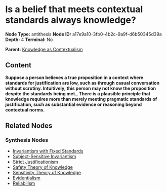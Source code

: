 # Is a belief that meets contextual standards always knowledge?

**Node Type:** antithesis
**Node ID:** a17e9a10-3fb0-4b2c-9a9f-d6b50345d39a
**Depth:** 4
**Terminal:** No

**Parent:** [Knowledge as Contextualism](knowledge-as-contextualism-synthesis-8a2bf7e1-1701-4141-aab8-c76db6bfd0b0.md)

## Content

**Suppose a person believes a true proposition in a context where standards for justification are low, such as through casual conversation without scrutiny. Intuitively, this person may not know the proposition despite the standards being met.**, **There is a plausible principle that knowledge requires more than merely meeting pragmatic standards of justification, such as substantial evidence or reasoning beyond contextual norms.**

## Related Nodes

### Synthesis Nodes

- [Invariantism with Fixed Standards](invariantism-with-fixed-standards-synthesis-f285d95f-5092-4abd-b37c-165271fad3e9.md)
- [Subject-Sensitive Invariantism](subject-sensitive-invariantism-synthesis-6ebe2829-c7bc-45da-8bc7-f4405a163b63.md)
- [Strict Justificationism](strict-justificationism-synthesis-c9c636ad-6b5a-4f22-ae6a-8bfe4648bbbe.md)
- [Safety Theory of Knowledge](safety-theory-of-knowledge-synthesis-eb96a7c3-4a23-4e39-a146-e346a8f8181a.md)
- [Sensitivity Theory of Knowledge](sensitivity-theory-of-knowledge-synthesis-e24400e9-f1e8-4306-8021-4d21c160eb8d.md)
- [Evidentialism](evidentialism-synthesis-3fd3a0a3-abc3-4ffa-b0f8-008813e0cf67.md)
- [Reliabilism](reliabilism-synthesis-bab236ed-2a2e-4d32-a8cd-9cd75cf7d1d6.md)
